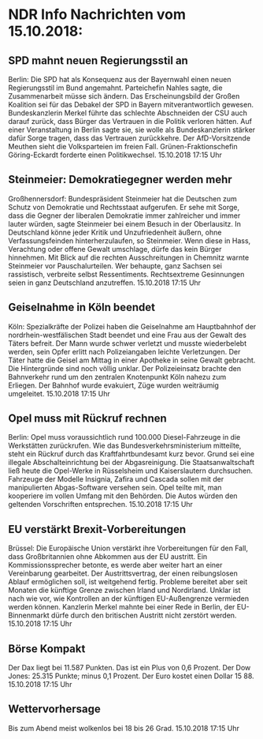 # NDR Info Nachrichten vom 15.10.2018:


## SPD mahnt neuen Regierungsstil an
Berlin: Die SPD hat als Konsequenz aus der Bayernwahl einen neuen Regierungsstil im Bund angemahnt. Parteichefin Nahles sagte, die Zusammenarbeit müsse sich ändern. Das Erscheinungsbild der Großen Koalition sei für das Debakel der SPD in Bayern mitverantwortlich gewesen. Bundeskanzlerin Merkel führte das schlechte Abschneiden der CSU auch darauf zurück, dass Bürger das Vertrauen in die Politik verloren hätten. Auf einer Veranstaltung in Berlin sagte sie, sie wolle als Bundeskanzlerin stärker dafür Sorge tragen, dass das Vertrauen zurückkehre. Der AfD-Vorsitzende Meuthen sieht die Volksparteien im freien Fall. Grünen-Fraktionschefin Göring-Eckardt forderte einen Politikwechsel. 15.10.2018 17:15 Uhr 

## Steinmeier: Demokratiegegner werden mehr
Großhennersdorf: Bundespräsident Steinmeier hat die Deutschen zum Schutz von Demokratie und Rechtsstaat aufgerufen. Er sehe mit Sorge, dass die Gegner der liberalen Demokratie immer zahlreicher und immer lauter würden, sagte Steinmeier bei einem Besuch in der
Oberlausitz. In Deutschland könne jeder Kritik und Unzufriedenheit äußern, ohne Verfassungsfeinden hinterherzulaufen, so Steinmeier. Wenn diese in Hass, Verachtung oder offene Gewalt umschlage, dürfe das kein Bürger hinnehmen. Mit Blick auf die rechten Ausschreitungen in Chemnitz warnte Steinmeier vor Pauschalurteilen. Wer behaupte, ganz Sachsen sei rassistisch, verbreite selbst Ressentiments. Rechtsextreme Gesinnungen seien in ganz Deutschland anzutreffen. 15.10.2018 17:15 Uhr 

## Geiselnahme in Köln beendet
Köln: 	Spezialkräfte der Polizei haben die Geiselnahme am Hauptbahnhof der nordrhein-westfälischen Stadt beendet und eine Frau aus der Gewalt des Täters befreit. Der Mann wurde schwer verletzt und musste wiederbelebt werden, sein Opfer erlitt nach Polizeiangaben leichte Verletzungen. Der Täter hatte die Geisel am Mittag in einer Apotheke in seine Gewalt gebracht. Die Hintergründe sind noch völlig unklar. Der Polizeieinsatz brachte den Bahnverkehr rund um den zentralen Knotenpunkt Köln nahezu zum Erliegen. Der Bahnhof wurde evakuiert, Züge wurden weiträumig umgeleitet. 15.10.2018 17:15 Uhr 

## Opel muss mit Rückruf rechnen
Berlin:	Opel muss voraussichtlich rund 100.000 Diesel-Fahrzeuge in die Werkstätten zurückrufen. Wie das Bundesverkehrsministerium mitteilte, steht ein Rückruf durch das Kraftfahrtbundesamt kurz bevor. Grund sei eine illegale Abschalteinrichtung bei der Abgasreinigung. Die Staatsanwaltschaft ließ heute die Opel-Werke in Rüsselsheim und Kaiserslautern durchsuchen. Fahrzeuge der Modelle Insignia, Zafira und Cascada sollen mit der manipulierten Abgas-Software versehen sein. Opel teilte mit, man kooperiere im vollen Umfang mit den Behörden. Die Autos würden den geltenden Vorschriften entsprechen. 15.10.2018 17:15 Uhr 

## EU verstärkt Brexit-Vorbereitungen
Brüssel: Die Europäische Union verstärkt ihre Vorbereitungen für den Fall, dass Großbritannien ohne Abkommen aus der EU austritt. Ein Kommissionssprecher betonte, es werde aber weiter hart an einer Vereinbarung gearbeitet. Der Austrittsvertrag, der einen reibungslosen Ablauf ermöglichen soll, ist weitgehend fertig. Probleme bereitet aber seit Monaten die künftige Grenze zwischen Irland und Nordirland. Unklar ist nach wie vor, wie Kontrollen an der künftigen EU-Außengrenze vermieden werden können. Kanzlerin Merkel mahnte bei einer Rede in Berlin, der EU-Binnenmarkt dürfe durch den britischen Austritt nicht zerstört werden. 15.10.2018 17:15 Uhr 

## Börse Kompakt
Der Dax liegt bei 11.587 Punkten. Das ist ein Plus von 0,6 Prozent. Der Dow Jones: 25.315 Punkte; minus 0,1 Prozent. Der Euro kostet einen Dollar 15 88. 15.10.2018 17:15 Uhr 

## Wettervorhersage
Bis zum Abend meist wolkenlos bei 18 bis 26 Grad. 15.10.2018 17:15 Uhr 
